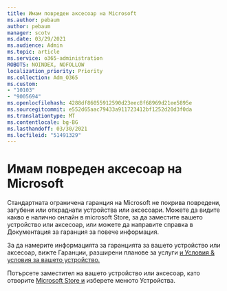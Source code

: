 ```yaml
---
title: Имам повреден аксесоар на Microsoft
ms.author: pebaum
author: pebaum
manager: scotv
ms.date: 03/29/2021
ms.audience: Admin
ms.topic: article
ms.service: o365-administration
ROBOTS: NOINDEX, NOFOLLOW
localization_priority: Priority
ms.collection: Adm_O365
ms.custom:
- "10103"
- "9005694"
ms.openlocfilehash: 4288df86055912590d23eec8f68969d21ee5895e
ms.sourcegitcommit: e552d65aac79433a911723412bf1252d20d3f0da
ms.translationtype: MT
ms.contentlocale: bg-BG
ms.lasthandoff: 03/30/2021
ms.locfileid: "51491329"
---
```

# <a name="i-have-a-damaged-microsoft-accessory"></a>Имам повреден аксесоар на Microsoft

Стандартната ограничена гаранция на Microsoft не покрива повредени, загубени или откраднати устройства или аксесоари. Можете да видите какво е налично онлайн в microsoft Store, за да заместите вашето устройство или аксесоар, или можете да направите справка в Документация за гаранция за повече информация.

За да намерите информацията за гаранцията за вашето устройство или аксесоар, вижте Гаранции, разширени планове за услуги [и Условия & условия за вашето устройство.](https://support.microsoft.com/topic/warranties-extended-service-plans-and-terms-conditions-for-your-device-eedf7a23-84a7-1a47-480b-0e10503eedf5)

Потърсете заместител на вашето устройство или аксесоар, като отворите [Microsoft Store и](https://www.microsoft.com/) изберете менюто Устройства.